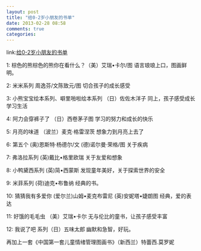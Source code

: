 ```yaml
---
layout: post
title: "给0-2岁小朋友的书单"
date: 2013-02-28 08:58
comments: true
categories: 
---
```


link:[给0-2岁小朋友的书单](http://blog.sina.com.cn/s/blog_492a112001015gjq.html)

1:  棕色的熊棕色的熊你在看什么？（美）艾瑞•卡尔/图      语言琅琅上口，图画鲜明。

2:  米米系列    周逸芬/文陈致元/图                  切合孩子的成长感受

3:  小熊宝宝绘本系列、噼里啪啦绘本系列  （日）佐佐木洋子     同上，孩子感受成长学习生活

4:  阿力会穿裤子了   （日）西卷茅子图                      学习的努力和成长的快乐

5:  月亮的味道  （波兰）麦克·格雷涅茨                    想象力到月亮上去了

6:  第五个    (奥)恩斯特·杨德尔/文 (德)诺尔曼·荣格/图      关于疾病

7:  弗洛拉系列  (英)戴比•格里欧瑞                       关于友爱和想象

8:  小鸭黛西系列  (英)简•西蒙斯                          发现童年美好，关于探索世界的安全

9:  米菲系列    (荷)迪克•布鲁纳                            经典的书。

10: 猜猜我有多爱你  (爱尔兰)山姆•麦克布雷尼  (英)安妮塔•婕朗图    经典，爱的表达

11: 好饿的毛毛虫  （美）艾瑞•卡尔                       无与伦比的童书，让孩子感受丰富         

12: 我说了吧  系列（日）五味太郎                                  幽默和急智，好玩。

再加上一套《中国第一套儿童情绪管理图画书》（新西兰）特蕾西.莫罗妮
